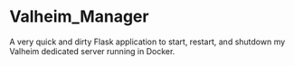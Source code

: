 # Valheim_Manager
A very quick and dirty Flask application to start, restart, and shutdown my Valheim dedicated server running in Docker.
